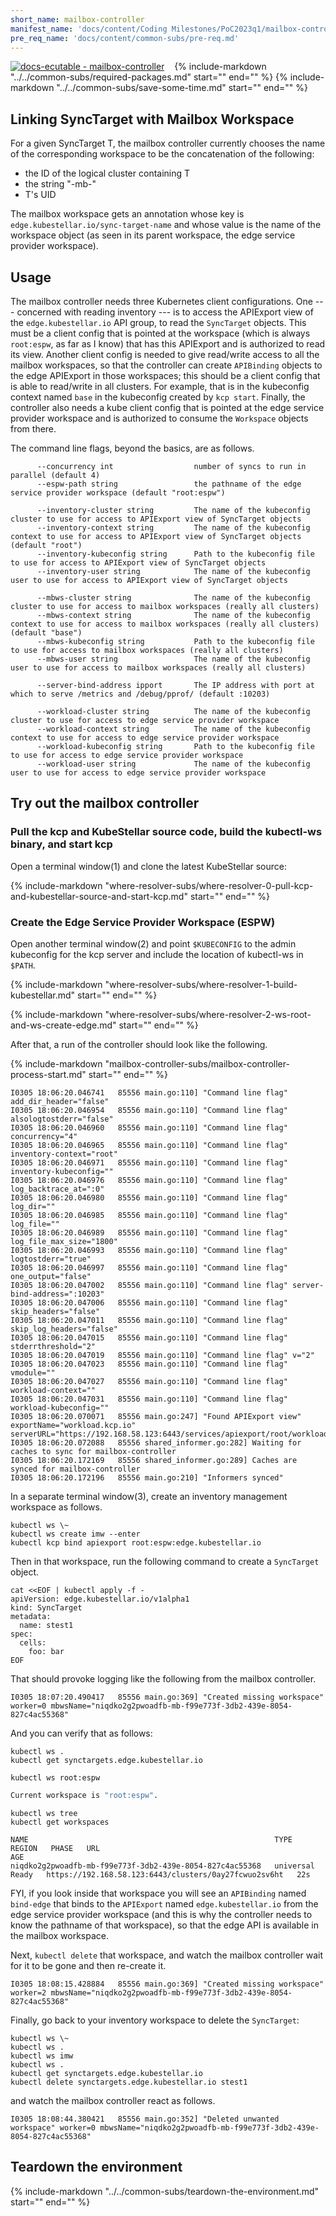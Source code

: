 ```yaml
---
short_name: mailbox-controller
manifest_name: 'docs/content/Coding Milestones/PoC2023q1/mailbox-controller.md'
pre_req_name: 'docs/content/common-subs/pre-req.md'
---
```


[![docs-ecutable - mailbox-controller]({{config.repo_url}}/actions/workflows/docs-ecutable-mailbox.yml/badge.svg?branch={{config.ks_branch}})]({{config.repo_url}}/actions/workflows/docs-ecutable-mailbox.yml)&nbsp;&nbsp;&nbsp;
{%
   include-markdown "../../common-subs/required-packages.md"
   start="<!--required-packages-start-->"
   end="<!--required-packages-end-->"
%}
{%
   include-markdown "../../common-subs/save-some-time.md"
   start="<!--save-some-time-start-->"
   end="<!--save-some-time-end-->"
%}
## Linking SyncTarget with Mailbox Workspace

For a given SyncTarget T, the mailbox controller currently chooses the
name of the corresponding workspace to be the concatenation of the
following:

- the ID of the logical cluster containing T
- the string "-mb-"
- T's UID

The mailbox workspace gets an annotation whose key is
`edge.kubestellar.io/sync-target-name` and whose value is the name of the
workspace object (as seen in its parent workspace, the edge service
provider workspace).

## Usage

The mailbox controller needs three Kubernetes client configurations.
One --- concerned with reading inventory --- is to access the
APIExport view of the `edge.kubestellar.io` API group, to read the
`SyncTarget` objects.  This must be a client config that is pointed at
the workspace (which is always `root:espw`, as far as I know) that has this
APIExport and is authorized to read its view.  Another client config
is needed to give read/write access to all the mailbox workspaces, so
that the controller can create `APIBinding` objects to the edge
APIExport in those workspaces; this should be a client config that is
able to read/write in all clusters.  For example, that is in the
kubeconfig context named `base` in the kubeconfig created by `kcp
start`.  Finally, the controller also needs a kube client config that
is pointed at the edge service provider workspace and is authorized to
consume the `Workspace` objects from there.

The command line flags, beyond the basics, are as follows.

``` { .bash .no-copy }
      --concurrency int                  number of syncs to run in parallel (default 4)
      --espw-path string                 the pathname of the edge service provider workspace (default "root:espw")

      --inventory-cluster string         The name of the kubeconfig cluster to use for access to APIExport view of SyncTarget objects
      --inventory-context string         The name of the kubeconfig context to use for access to APIExport view of SyncTarget objects (default "root")
      --inventory-kubeconfig string      Path to the kubeconfig file to use for access to APIExport view of SyncTarget objects
      --inventory-user string            The name of the kubeconfig user to use for access to APIExport view of SyncTarget objects

      --mbws-cluster string              The name of the kubeconfig cluster to use for access to mailbox workspaces (really all clusters)
      --mbws-context string              The name of the kubeconfig context to use for access to mailbox workspaces (really all clusters) (default "base")
      --mbws-kubeconfig string           Path to the kubeconfig file to use for access to mailbox workspaces (really all clusters)
      --mbws-user string                 The name of the kubeconfig user to use for access to mailbox workspaces (really all clusters)

      --server-bind-address ipport       The IP address with port at which to serve /metrics and /debug/pprof/ (default :10203)

      --workload-cluster string          The name of the kubeconfig cluster to use for access to edge service provider workspace
      --workload-context string          The name of the kubeconfig context to use for access to edge service provider workspace
      --workload-kubeconfig string       Path to the kubeconfig file to use for access to edge service provider workspace
      --workload-user string             The name of the kubeconfig user to use for access to edge service provider workspace
```

## Try out the mailbox controller

### Pull the kcp and KubeStellar source code, build the kubectl-ws binary, and start kcp
Open a terminal window(1) and clone the latest KubeStellar source:

{%
   include-markdown "where-resolver-subs/where-resolver-0-pull-kcp-and-kubestellar-source-and-start-kcp.md"
   start="<!--where-resolver-0-pull-kcp-and-kubestellar-source-and-start-kcp-start-->"
   end="<!--where-resolver-0-pull-kcp-and-kubestellar-source-and-start-kcp-end-->"
%}

### Create the Edge Service Provider Workspace (ESPW)
Open another terminal window(2) and point `$KUBECONFIG` to the admin kubeconfig for the kcp server and include the location of kubectl-ws in `$PATH`.

{%
   include-markdown "where-resolver-subs/where-resolver-1-build-kubestellar.md"
   start="<!--where-resolver-1-build-kubestellar-start-->"
   end="<!--where-resolver-1-build-kubestellar-end-->"
%}

{%
   include-markdown "where-resolver-subs/where-resolver-2-ws-root-and-ws-create-edge.md"
   start="<!--where-resolver-2-ws-root-and-ws-create-edge-start-->"
   end="<!--where-resolver-2-ws-root-and-ws-create-edge-end-->"
%}

After that, a run of the controller should look like the following.

{%
   include-markdown "mailbox-controller-subs/mailbox-controller-process-start.md"
   start="<!--mailbox-controller-process-start-start-->"
   end="<!--mailbox-controller-process-start-end-->"
%}
``` { .bash .no-copy }
I0305 18:06:20.046741   85556 main.go:110] "Command line flag" add_dir_header="false"
I0305 18:06:20.046954   85556 main.go:110] "Command line flag" alsologtostderr="false"
I0305 18:06:20.046960   85556 main.go:110] "Command line flag" concurrency="4"
I0305 18:06:20.046965   85556 main.go:110] "Command line flag" inventory-context="root"
I0305 18:06:20.046971   85556 main.go:110] "Command line flag" inventory-kubeconfig=""
I0305 18:06:20.046976   85556 main.go:110] "Command line flag" log_backtrace_at=":0"
I0305 18:06:20.046980   85556 main.go:110] "Command line flag" log_dir=""
I0305 18:06:20.046985   85556 main.go:110] "Command line flag" log_file=""
I0305 18:06:20.046989   85556 main.go:110] "Command line flag" log_file_max_size="1800"
I0305 18:06:20.046993   85556 main.go:110] "Command line flag" logtostderr="true"
I0305 18:06:20.046997   85556 main.go:110] "Command line flag" one_output="false"
I0305 18:06:20.047002   85556 main.go:110] "Command line flag" server-bind-address=":10203"
I0305 18:06:20.047006   85556 main.go:110] "Command line flag" skip_headers="false"
I0305 18:06:20.047011   85556 main.go:110] "Command line flag" skip_log_headers="false"
I0305 18:06:20.047015   85556 main.go:110] "Command line flag" stderrthreshold="2"
I0305 18:06:20.047019   85556 main.go:110] "Command line flag" v="2"
I0305 18:06:20.047023   85556 main.go:110] "Command line flag" vmodule=""
I0305 18:06:20.047027   85556 main.go:110] "Command line flag" workload-context=""
I0305 18:06:20.047031   85556 main.go:110] "Command line flag" workload-kubeconfig=""
I0305 18:06:20.070071   85556 main.go:247] "Found APIExport view" exportName="workload.kcp.io" serverURL="https://192.168.58.123:6443/services/apiexport/root/workload.kcp.io"
I0305 18:06:20.072088   85556 shared_informer.go:282] Waiting for caches to sync for mailbox-controller
I0305 18:06:20.172169   85556 shared_informer.go:289] Caches are synced for mailbox-controller
I0305 18:06:20.172196   85556 main.go:210] "Informers synced"
```

In a separate terminal window(3), create an inventory management workspace as follows.

```shell
kubectl ws \~
kubectl ws create imw --enter
kubectl kcp bind apiexport root:espw:edge.kubestellar.io
```

Then in that workspace, run the following command to create a `SyncTarget` object.

```shell
cat <<EOF | kubectl apply -f -
apiVersion: edge.kubestellar.io/v1alpha1
kind: SyncTarget
metadata:
  name: stest1
spec:
  cells:
    foo: bar
EOF
```

That should provoke logging like the following from the mailbox controller.

``` { .bash .no-copy }
I0305 18:07:20.490417   85556 main.go:369] "Created missing workspace" worker=0 mbwsName="niqdko2g2pwoadfb-mb-f99e773f-3db2-439e-8054-827c4ac55368"
```

And you can verify that as follows:

```shell
kubectl ws .
kubectl get synctargets.edge.kubestellar.io
```

```shell
kubectl ws root:espw
```
``` {.bash .no-copy }
Current workspace is "root:espw".
```

```shell
kubectl ws tree 
kubectl get workspaces
```
``` { .bash .no-copy }
NAME                                                       TYPE        REGION   PHASE   URL                                                     AGE
niqdko2g2pwoadfb-mb-f99e773f-3db2-439e-8054-827c4ac55368   universal            Ready   https://192.168.58.123:6443/clusters/0ay27fcwuo2sv6ht   22s
```

FYI, if you look inside that workspace you will see an `APIBinding`
named `bind-edge` that binds to the `APIExport` named `edge.kubestellar.io`
from the edge service provider workspace (and this is why the
controller needs to know the pathname of that workspace), so that the
edge API is available in the mailbox workspace.

Next, `kubectl delete` that workspace, and watch the mailbox
controller wait for it to be gone and then re-create it.

```console
I0305 18:08:15.428884   85556 main.go:369] "Created missing workspace" worker=2 mbwsName="niqdko2g2pwoadfb-mb-f99e773f-3db2-439e-8054-827c4ac55368"
```

Finally, go back to your inventory workspace to delete the `SyncTarget`:

```shell
kubectl ws \~
kubectl ws .
kubectl ws imw
kubectl ws .
kubectl get synctargets.edge.kubestellar.io
kubectl delete synctargets.edge.kubestellar.io stest1
```
and watch the mailbox controller react as follows.

``` { .bash .no-copy }
I0305 18:08:44.380421   85556 main.go:352] "Deleted unwanted workspace" worker=0 mbwsName="niqdko2g2pwoadfb-mb-f99e773f-3db2-439e-8054-827c4ac55368"
```

## Teardown the environment

{%
   include-markdown "../../common-subs/teardown-the-environment.md"
   start="<!--teardown-the-environment-start-->"
   end="<!--teardown-the-environment-end-->"
%}
